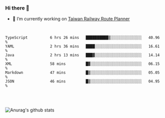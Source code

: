 ### Hi there 👋

- 🔭 I’m currently working on [Taiwan Railway Route Planner](https://github.com/Taiwan-Railway-Route-Planner)

<br/>

<!--START_SECTION:waka-->

```text
TypeScript          6 hrs 26 mins   ██████████▒░░░░░░░░░░░░░░   40.96 %
YAML                2 hrs 36 mins   ████░░░░░░░░░░░░░░░░░░░░░   16.61 %
Java                2 hrs 13 mins   ███▓░░░░░░░░░░░░░░░░░░░░░   14.14 %
XML                 58 mins         █▓░░░░░░░░░░░░░░░░░░░░░░░   06.15 %
Markdown            47 mins         █▒░░░░░░░░░░░░░░░░░░░░░░░   05.05 %
JSON                46 mins         █▒░░░░░░░░░░░░░░░░░░░░░░░   04.95 %
```

<!--END_SECTION:waka-->

<br/>
<br/>

![Anurag's github stats](https://github-readme-stats.vercel.app/api?username=DepickereSven&show_icons=true&theme=tokyonight)



<!--
**DepickereSven/DepickereSven** is a ✨ _special_ ✨ repository because its `README.md` (this file) appears on your GitHub profile.

Here are some ideas to get you started:

- 🔭 I’m currently working on ...
- 🌱 I’m currently learning ...
- 👯 I’m looking to collaborate on ...
- 🤔 I’m looking for help with ...
- 💬 Ask me about ...
- 📫 How to reach me: ...
- 😄 Pronouns: ...
- ⚡ Fun fact: ...
-->
